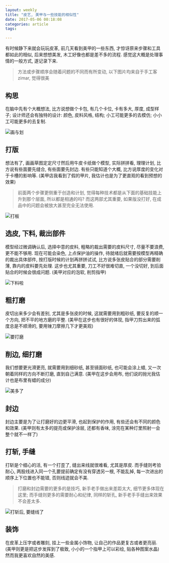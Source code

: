 ```yaml
---
layout: weekly
title: "皮艺, 美甲与一些技能的相似性"
date: 2017-05-06 00:18:08
categories: article
tags:

---
```


有时候静下来就会玩玩皮革, 前几天看到美甲的一些东西, 才惊讶原来步骤和工具都如此的相似, 后来想想美发, 木工好像也都是差不多的流程. 感觉这大概是处理事情的一般方式, 遂记录下来.

> 方法或步骤顺序会随着问题的不同而有所变动, 以下图片均来自于手工客 zimar, 觉得很美

## 构思

在脑中先有个大概想法, 比方说想做个卡包, 有几个卡位, 卡有多大, 厚度, 成型样子; 设计师还会有独特的设计: 颜色, 皮料风格, 结构; 小工可能更多的去模仿; 小小工可能更多的去复制.

![画与划](http://upload-images.jianshu.io/upload_images/1286586-ec4b23e23c23899e.png?imageMogr2/auto-orient/strip%7CimageView2/2/w/1240)

## 打版

想法有了, 画画草图定定尺寸然后用牛皮卡纸做个模型, 实际拼拼看, 理理计划, 比方说有些面要先缝合, 有些面要先封边. 有些只能知道个大概, 比方说厚度的变化对于卡槽的影响等. (美甲店我看到了假的甲片, 我估计也是为了更直观的看到预想的效果)

> 前面两个步骤更侧重于创造和计划, 觉得每种技术都是从下面的基础技能上升到那个层面, 所以都是相通的吗? 而这两部尤其重要, 如果版没打好, 在成品中的问题会被放大甚至完全无法使用.

![打板](http://upload-images.jianshu.io/upload_images/1286586-5556c56403bd562a.png?imageMogr2/auto-orient/strip%7CimageView2/2/w/1240)

## 选皮, 下料, 裁出部件

模型经过微调确认后, 选择中意的皮料, 粗略的裁出需要的皮料尺寸, 尽量不要浪费, 更不能不够用. 现在可能会染色, 上点保护油的操作, 待就绪后就需要按模型再精确的裁出具体部件, 按打版时候的计划再拼拼试试, 比方说多张皮贴合的部分需要削薄, 靠内的皮料要先处理. 这步也尤其重要, 刀工不好很难切直, 一个没切好, 到后面贴合的时候会很成问题. (美甲对应的泡软, 削剪指甲)

![下料啦](http://upload-images.jianshu.io/upload_images/1286586-5bb9547903658d3c.png?imageMogr2/auto-orient/strip%7CimageView2/2/w/1240)

## 粗打磨

皮切出来多少会有差别, 尤其是多张皮的时候, 这就需要用到粗砂纸, 要反复的顺一个方向, 把不平的地方磨的平整. (美甲在这步也有很好的体现, 指甲刀剪出来的弧度总是不顺滑的, 要用锉刀摩擦几下才更美观)

![要打磨](http://upload-images.jianshu.io/upload_images/1286586-7fd46522c06a5de9.png?imageMogr2/auto-orient/strip%7CimageView2/2/w/1240)

## 削边, 细打磨

我们想要更光滑更亮, 就需要用到细砂纸, 甚至镜面砂纸, 也可能会涂上蜡, 又一次朝着同样的方向不断打磨, 直到自己满意. (美甲在这步会用布, 他们说的抛光我估计也是布里有蜡的成分)

![美多了](http://upload-images.jianshu.io/upload_images/1286586-17aa19c6aee30bf9.png?imageMogr2/auto-orient/strip%7CimageView2/2/w/1240)

## 封边

封边主要是为了让打磨好的边更平滑, 也起到保护的作用, 有些还会有不同的颜色和效果. (美甲则有太多的提亮或保护涂层, 还都有香味, 涂完在某种灯里照射一会整个就不一样了)

## 打斩, 手缝

打斩是个细心的活, 有一个打歪了, 缝出来线就很难看, 尤其是厚皮. 而手缝则考验耐心, 两股线进入同一个孔要提前确定有没有穿透另一根, 不能乱掉, 每一次进出的顺序上下位置也不能错, 否则线迹就会不美. 

> 打磨和封边需要的更多的是技巧, 新手老手做出来差距太大, 细节更多体现在这里; 而手缝则更多的需要耐心和纪律, 同样的斩孔, 新手老手手缝出来效果不会差太多. 

![打斩后, 要缝线了](http://upload-images.jianshu.io/upload_images/1286586-fec73fcad0ff13b2.png?imageMogr2/auto-orient/strip%7CimageView2/2/w/1240)

## 装饰

在皮革上压字或者雕刻, 挂上一些金属小饰物, 让自己的作品更复古或者更亮丽. (美甲则更是把这步发挥到了极致, 小小的一个指甲上可以彩绘, 贴各种图案水晶) 然而我更喜欢自然的美感.

